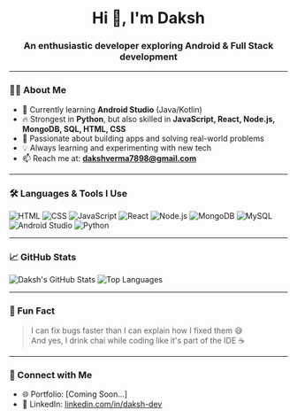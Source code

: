 <h1 align="center">Hi 👋, I'm Daksh</h1>
<h3 align="center">An enthusiastic developer exploring Android & Full Stack development</h3>

---

### 👨‍💻 About Me
- 🌱 Currently learning **Android Studio** (Java/Kotlin)
- 🔥 Strongest in **Python**, but also skilled in **JavaScript, React, Node.js, MongoDB, SQL, HTML, CSS**
- 🚀 Passionate about building apps and solving real-world problems
- 💡 Always learning and experimenting with new tech
- 📫 Reach me at: **dakshverma7898@gmail.com** 

---

### 🛠️ Languages & Tools I Use
![HTML](https://img.shields.io/badge/HTML-E34F26?style=for-the-badge&logo=html5)
![CSS](https://img.shields.io/badge/CSS-1572B6?style=for-the-badge&logo=css3)
![JavaScript](https://img.shields.io/badge/JavaScript-F7DF1E?style=for-the-badge&logo=javascript)
![React](https://img.shields.io/badge/React-20232A?style=for-the-badge&logo=react)
![Node.js](https://img.shields.io/badge/Node.js-339933?style=for-the-badge&logo=nodedotjs)
![MongoDB](https://img.shields.io/badge/MongoDB-4EA94B?style=for-the-badge&logo=mongodb)
![MySQL](https://img.shields.io/badge/MySQL-005C84?style=for-the-badge&logo=mysql)
![Android Studio](https://img.shields.io/badge/Android_Studio-3DDC84?style=for-the-badge&logo=android-studio)
![Python](https://img.shields.io/badge/Python-3776AB?style=for-the-badge&logo=python)

---

### 📈 GitHub Stats
![Daksh's GitHub Stats](https://github-readme-stats.vercel.app/api?username=Daksh-o1&show_icons=true&theme=radical)
![Top Languages](https://github-readme-stats.vercel.app/api/top-langs/?username=Daksh-o1&layout=compact&theme=radical)

---

### 🤪 Fun Fact
> I can fix bugs faster than I can explain how I fixed them 😅  
> And yes, I drink chai while coding like it's part of the IDE ☕

---

### 🔗 Connect with Me
- 🌐 Portfolio: [Coming Soon...]
- 💼 LinkedIn: [linkedin.com/in/daksh-dev](https://linkedin.com/in/daksh-dev)
